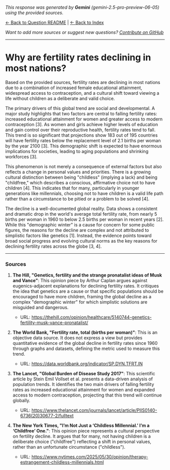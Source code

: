 <!-- 
Generated by: gemini
Model: gemini-2.5-pro-preview-06-05
Prompt type: sources
Generated at: 2025-06-08T21:44:42.351480
-->

*This response was generated by **Gemini** (gemini-2.5-pro-preview-06-05) using the provided sources.*

[← Back to Question README](README.md) | [← Back to Index](../README.md)

*Want to add more sources or suggest new questions? [Contribute on GitHub](https://github.com/justinwest/SuggestedSources)*

---

# Why are fertility rates declining in most nations?

Based on the provided sources, fertility rates are declining in most nations due to a combination of increased female educational attainment, widespread access to contraception, and a cultural shift toward viewing a life without children as a deliberate and valid choice.

The primary drivers of this global trend are social and developmental. A major study highlights that two factors are central to falling fertility rates: increased educational attainment for women and greater access to modern contraception [3]. As women and girls achieve higher levels of education and gain control over their reproductive health, fertility rates tend to fall. This trend is so significant that projections show 183 out of 195 countries will have fertility rates below the replacement level of 2.1 births per woman by the year 2100 [3]. This demographic shift is expected to have enormous implications for societies, leading to aging populations and shrinking workforces [3].

This phenomenon is not merely a consequence of external factors but also reflects a change in personal values and priorities. There is a growing cultural distinction between being "childless" (implying a lack) and being "childfree," which describes a conscious, affirmative choice not to have children [4]. This indicates that for many, particularly in younger generations like millennials, choosing not to have children is a valid life path rather than a circumstance to be pitied or a problem to be solved [4].

The decline is a well-documented global reality. Data shows a consistent and dramatic drop in the world's average total fertility rate, from nearly 5 births per woman in 1960 to below 2.5 births per woman in recent years [2]. While this "demographic winter" is a cause for concern for some public figures, the reasons for the decline are complex and not attributed to simplistic factors like genetics [1]. Instead, the evidence points toward broad social progress and evolving cultural norms as the key reasons for declining fertility rates across the globe [3, 4].

***

### Sources

1.  **The Hill, "Genetics, fertility and the strange pronatalist ideas of Musk and Vance"**: This opinion piece by Arthur Caplan argues against eugenics-adjacent explanations for declining fertility rates. It critiques the idea that genetics are a cause or that specific populations should be encouraged to have more children, framing the global decline as a complex "demographic winter" for which simplistic solutions are misguided and dangerous.
    *   URL: https://thehill.com/opinion/healthcare/5140744-genetics-fertility-musk-vance-pronatalist/

2.  **The World Bank, "Fertility rate, total (births per woman)"**: This is an objective data source. It does not express a view but provides quantitative evidence of the global decline in fertility rates since 1960 through graphs and datasets, defining the metric used to measure this trend.
    *   URL: https://data.worldbank.org/indicator/SP.DYN.TFRT.IN

3.  **The Lancet, "Global Burden of Disease Study 2017"**: This scientific article by Stein Emil Vollset et al. presents a data-driven analysis of population trends. It identifies the two main drivers of falling fertility rates as increased educational attainment for women and expanded access to modern contraception, projecting that this trend will continue globally.
    *   URL: https://www.thelancet.com/journals/lancet/article/PIIS0140-6736(20)30677-2/fulltext

4.  **The New York Times, "I’m Not Just a ‘Childless Millennial.’ I’m a ‘Childfree’ One."**: This opinion piece represents a cultural perspective on fertility decline. It argues that for many, not having children is a deliberate choice ("childfree") reflecting a shift in personal values, rather than an unfortunate circumstance ("childless").
    *   URL: https://www.nytimes.com/2025/05/30/opinion/therapy-estrangement-childless-millennials.html